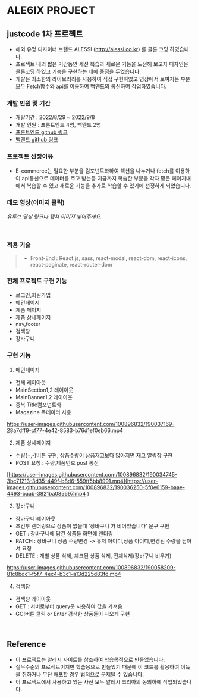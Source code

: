 # ALE6IX PROJECT

## justcode 1차 프로젝트 

- 해외 유명 디자이너 브랜드 ALESSI (http://alessi.co.kr) 를 클론 코딩 하였습니다.
- 프로젝트 내의 짧은 기간동안 세션 복습과 새로운 기능을 도전해 보고자 디자인은 클론코딩 하였고 기능을 구현하는 데에 중점을 두었습니다.
- 개발은 최소한의 라이브러리를 사용하여 직접 구현하였고 영상에서 보여지는 부분 모두 Fetch함수와 api를 이용하여 백엔드와 통신하여 작업하였습니다.

### 개발 인원 및 기간

- 개발기간 : 2022/8/29 ~ 2022/9/8
- 개발 인원 : 프론트엔드 4명, 백엔드 2명
- [프론트엔드 github 링크](https://github.com/wecode-bootcamp-korea/justcode-6-1st-ale6ix-front)
- [백엔드 github 링크](https://github.com/wecode-bootcamp-korea/justcode-6-1st-ale6ix-back)

### 프로젝트 선정이유

- E-commerce는 필요한 부분을 컴포넌트화하여 섹션을 나누거나 fetch를 이용하여 api통신으로 데이터를 주고 받는등
  지금까지 학습한 부분을 각자 맡은 페이지내에서 복습할 수 있고 새로운 기능을 추가로 학습할 수 있기에 선정하게 되었습니다.

### 데모 영상(이미지 클릭)

*유투브 영상 링크나 캡쳐 이미지 넣어주세요.*

<br>



### 적용 기술

> - Front-End : React.js, sass, react-modal, react-dom, react-icons, react-paginate, react-router-dom


### 전체 프로젝트 구현 기능
- 로그인,회원가입
- 메인페이지
- 제품 페이지
- 제품 상세페이지
- nav,footer
- 검색창
- 장바구니


### 구현 기능

1. 메인페이지
- 전체 레이아웃
- MainSection1,2 레이아웃
- MainBanner1,2 레이아웃
- 중복 Title컴포넌트화
- Magazine 목데이터 사용

https://user-images.githubusercontent.com/100896832/190037169-28a7dff9-cf77-4e42-8583-b76d1ef0eb66.mp4

2. 제품 상세페이지
- 수량(+,-)버튼 구현, 상품수량이 상품재고보다 많아지면 재고 알림창 구현
- POST 요청 : 수량,제품번호 post 통신

[https://user-images.githubusercontent.com/100896832/190034745-3bc71213-3d35-449f-b8d6-559ff5bb8991.mp4](https://user-images.githubusercontent.com/100896832/190036250-5f0e6159-baae-4493-baab-3821ba085697.mp4
)

3. 장바구니
- 장바구니 레이아웃
- 조건부 렌더링으로 상품이 없을때 '장바구니 가 비어있습니다' 문구 구현
- GET : 장바구니에 담긴 상품들 화면에 렌더링
- PATCH : 장바구니 상품 수량변경 -> 유저 아이디,상품 아이디,변경된 수량을 담아서 요청 
- DELETE : 개별 상품 삭제, 체크된 상품 삭제, 전체삭제(장바구니 비우기)

https://user-images.githubusercontent.com/100896832/190058209-81c8bdc1-f5f7-4ec4-b3c1-a13d225d83fd.mp4


4. 검색창
- 검색창 레이아웃
- GET : 서버로부터 query문 사용하여 값을 가져옴
- GO!버튼 클릭 or Enter 검색한 상품들이 나오게 구현

<br>

## Reference

- 이 프로젝트는 [알레시](http://alessi.co.kr) 사이트를 참조하여 학습목적으로 만들었습니다.
- 실무수준의 프로젝트이지만 학습용으로 만들었기 때문에 이 코드를 활용하여 이득을 취하거나 무단 배포할 경우 법적으로 문제될 수 있습니다.
- 이 프로젝트에서 사용하고 있는 사진 모두 알레시 코리아의 동의하에 작업되었습니다.
